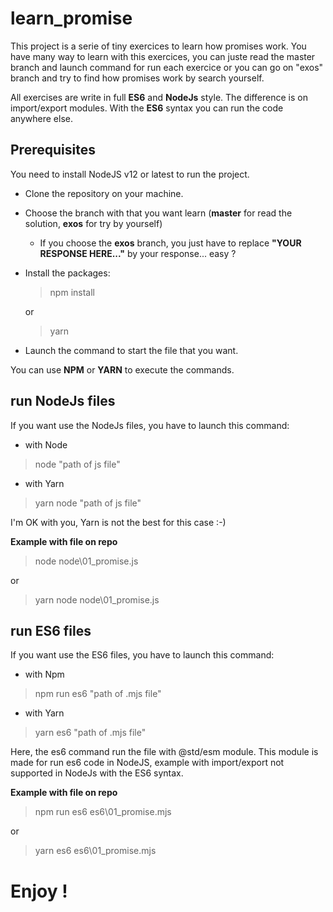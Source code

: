 # learn_promise

This project is a serie of tiny exercices to learn how promises work. You have many way to learn with this exercices, you can juste read the master branch and launch command for run each exercice or you can go on "exos" branch and try to find how promises work by search  yourself.

All exercises are write in full **ES6** and **NodeJs** style. The difference is on import/export modules. With the **ES6** syntax you can run the code anywhere else.

## Prerequisites

You need to install NodeJS v12 or latest to run the project.
- Clone the repository on your machine.
- Choose the branch with that you want learn (**master** for read the solution, **exos** for try by yourself)
	- If you choose the **exos** branch, you just have to replace **"YOUR RESPONSE HERE..."** by your response... easy ?
- Install the packages:
	>npm install
	
	or
	>yarn
- Launch the command to start the file that you want.

You can use **NPM** or **YARN** to execute the commands.

## run NodeJs files
If you want use the NodeJs files, you have to launch this command:

- with Node
> node "path of js file"

- with Yarn
> yarn node "path of js file"

I'm OK with you, Yarn is not the best for this case :-)

**Example with file on repo**
> node node\01_promise.js

or
> yarn node node\01_promise.js

## run ES6 files
If you want use the ES6 files, you have to launch this command:

- with Npm
> npm run es6 "path of .mjs file"

- with Yarn
> yarn es6 "path of .mjs file"

Here, the es6 command run the file with @std/esm module. This module is made for run es6 code in NodeJS, example with import/export not supported in NodeJs with the ES6 syntax.

**Example with file on repo**
> npm run es6 es6\01_promise.mjs

or
> yarn es6 es6\01_promise.mjs


# Enjoy !